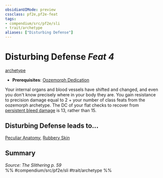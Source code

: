 ```yaml
---
obsidianUIMode: preview
cssclass: pf2e,pf2e-feat
tags:
- compendium/src/pf2e/sli
- trait/archetype
aliases: ["Disturbing Defense"]
---
```

# Disturbing Defense  *Feat 4*  
[archetype](/rules/traits/archetype.md)  

- **Prerequisites**: [Oozemorph Dedication](/compendium/feats/oozemorph-dedication-sli.md)

Your internal organs and blood vessels have shifted and changed, and even you don't know precisely where in your body they are. You gain resistance to precision damage equal to 2 + your number of class feats from the oozemorph archetype. The DC of your flat checks to recover from [persistent bleed damage](/rules/conditions.md#Persistent%20Damage) is 13, rather than 15.

## Disturbing Defense leads to...

[Peculiar Anatomy](/compendium/feats/peculiar-anatomy-sli.md), [Rubbery Skin](/compendium/feats/rubbery-skin-sli.md)

## Summary

*Source: The Slithering p. 59*  
%% #compendium/src/pf2e/sli #trait/archetype %%